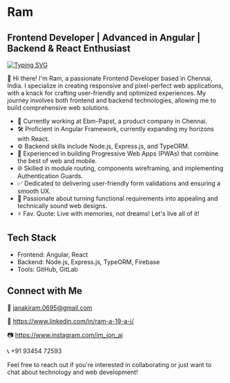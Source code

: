 # Ram

## Frontend Developer | Advanced in Angular | Backend & React Enthusiast

[![Typing SVG](https://readme-typing-svg.herokuapp.com?font=Lexend&weight=800&size=32&duration=3000&pause=1000&vCenter=true&width=435&lines=Front+End+Developer;Website+Designer;React+Enthusiast;Backend+Enthusiast)](https://git.io/typing-svg)

👋 Hi there! I'm Ram, a passionate Frontend Developer based in Chennai, India. I specialize in creating responsive and pixel-perfect web applications, with a knack for crafting user-friendly and optimized experiences. My journey involves both frontend and backend technologies, allowing me to build comprehensive web solutions.

- 💼 Currently working at Ebm-Papst, a product company in Chennai.
- 🛠️ Proficient in Angular Framework, currently expanding my horizons with React.
- ⚙️ Backend skills include Node.js, Express.js, and TypeORM.
- 🚀 Experienced in building Progressive Web Apps (PWAs) that combine the best of web and mobile.
- 🌐 Skilled in module routing, components wireframing, and implementing Authentication Guards.
- ✅ Dedicated to delivering user-friendly form validations and ensuring a smooth UX.
- 🎨 Passionate about turning functional requirements into appealing and technically sound web designs.
- ⚡ Fav. Quote: Live with memories, not dreams! Let's live all of it! 

## Tech Stack

- Frontend: Angular, React
- Backend: Node.js, Express.js, TypeORM, Firebase
- Tools: GitHub, GitLab

## Connect with Me

📧 janakiram.0695@gmail.com

🔗 https://www.linkedin.com/in/ram-a-19-a-j/

📷 https://www.instagram.com/im_jon_aj

📞 +91 93454 72593

Feel free to reach out if you're interested in collaborating or just want to chat about technology and web development!
